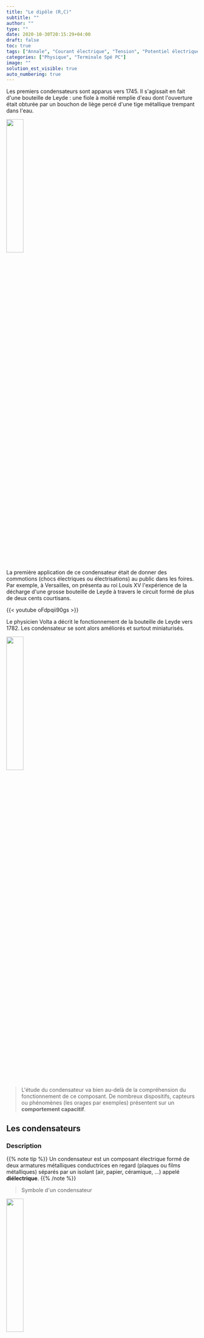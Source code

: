 ```yaml
---
title: "Le dipôle (R,C)"
subtitle: ""
author: ""
type: ""
date: 2020-10-30T20:15:29+04:00
draft: false
toc: true
tags: ["Annale", "Courant électrique", "Tension", "Potentiel électrique", "Générateur", "Dipôle", "Branche", "Maille", "Nœud", "Loi des nœuds", "Loi des mailles", "Loi d'Ohm", "Résistance","Condensateur", "Équation différentielle linéaire à coefficients constants"]
categories: ["Physique", "Terminale Spé PC"]
image: ""
solution_est_visible: true
auto_numbering: true
---
```


Les premiers condensateurs sont apparus vers 1745. Il s'agissait en fait d'une bouteille de Leyde : une fiole à moitié remplie d'eau dont l'ouverture était obturée par un bouchon de liège percé d'une tige métallique trempant dans l'eau.

<img src="/terminales-pc/chap-5/chap-5-2-0.png" alt="" width="30%" />

La première application de ce condensateur était de donner des commotions (chocs électriques ou électrisations) au public dans les foires. Par exemple, à Versailles, on présenta au roi Louis XV l'expérience de la décharge d'une grosse bouteille de Leyde à travers le circuit formé de plus de deux cents courtisans.

{{< youtube oFdpqii90gs >}}

Le physicien Volta a décrit le fonctionnement de la bouteille de Leyde vers 1782. Les condensateur se sont alors améliorés et surtout miniaturisés.

<img src="/terminales-pc/chap-5/chap-5-2-8.png" alt="" width="30%" />

> L'étude du condensateur va bien au-delà de la compréhension du fonctionnement de ce composant. De nombreux dispositifs, capteurs ou phénomènes (les orages par exemples) présentent sur un **comportement capacitif**.

## Les condensateurs

### Description

{{% note tip %}}
Un condensateur est un composant électrique formé de deux armatures métalliques conductrices en regard (plaques ou films métalliques) séparés par un isolant (air, papier, céramique, ...) appelé **diélectrique**.
{{% /note %}}

> Symbole d'un condensateur
<img src="/terminales-pc/chap-5/chap-5-2-1.png" alt="" width="30%" />

### Comment se comporte un condensateur dans un circuit électrique ?

On réalise un circuit électrique comportant, en série, un condensateur, une lampe, un générateur de tension continue et un interrupteur.
<img src="/terminales-pc/chap-5/chap-5-2-2.png" alt="" width="40%" />

1. Que se passe-t-il lorsqu'on ferme l'interrupteur $K$ ?

{{% solution "Réponse" %}}

- Lorsqu'on ferme l'interrupteur $K$, la lampe s'éclaire, puis s'éteint progressivement (la durée au bout de laquelle elle s'éteint dépend du condensateur utilisé). Un courant **transitoire** apparaît donc dans le circuit.
- Le courant électrique ne peu s'établir durablement dans le circuit puisque celui-ci est en fait ouvert (coupé par la présence du diélectrique entre les armatures du condensateur). Le courant, lors du régime **permanent** est nul.
{{% /solution %}}

2. Comment expliquer l'apparition d'un courant transitoire puis l'absence de courant lors du régime permanent ?

{{% solution "Réponse" %}}

- Lorsqu'on ferme l'interrupteur, un courant électrique apparaît dans le circuit : des électrons arrivent au niveau de l'armature $B$ et des électrons quittent l'armature $A$. Comme le circuit est ouvert, *les électrons ne peuvent que s'accumuler* en $B$ ; l'*armature* $B$ *se charge négativement*.  
Dans le même temps l'*armature $A$ se charge positivement car aucun électron ne vient combler le déficit laissé par ceux qui sont partis*.

- L'intensité du courant électrique est identique en tout point du circuit : le débit avec lequel les électrons arrivent en $B$ est égal au débit avec lequel les électrons quittent $A$ : $q_A(t) = -q_B(t)$.

- Les charges électriques opposées, aux bornes du condensateur, donnent naissance à la tension électrique $u_{AB}$.  
Le courant électrique finit par disparaître dans le circuit : la tension aux bornes de la lampe s'annule donc. Une application de la loi des mailles nous apprend que, dans le régime permanent $u_{AB} = E$.  

- Dans le régime permanent, le générateur entretien donc un déséquilibre électrostatique qui le *maintien de la **charge du condensateur**, c'est à dire le **stockage de l'énergie électrique**.*
<img src="/terminales-pc/chap-5/chap-5-2-3.png" alt="" width="40%" />
{{% /solution %}}

{{% note tip %}}

- À tout moment, les charges électriques présentes sur les armatures d'un condensateur sont liées : $$q_A(t) = -q_B(t)$$
**Rappel :** la charge électrique s'exprime en **coulomb** (symbole : C).
- Un condensateur stockant des charges électriques sur ses armatures est dit **chargé**, ce stockage correspond à un **stockage d'énergie électrique**.
{{% /note %}}

### Charge électrique et intensité du courant électrique

3. Quelle est la relation entre l'intensité du courant et les charges portées
par les armatures ?

<img src="/terminales-pc/chap-5/chap-5-2-9.png" alt="" width="35%" />

{{% solution "Réponse" %}}

- L'intensité du courant électrique est la charge électrique qui traverse une section quelconque du circuit chaque seconde, donc $i(t) = \dfrac{\mathrm{d}q(t)}{\mathrm{dt}}$.
- On **choisit** un sens de circulation pour $i(t)$ et on en déduit la relation : $i(t) = \dfrac{\mathrm{d}q_A(t)}{\mathrm{dt}}$ (les charges positives s'accumulent sur l'armature $A$) et $i(t) = -\dfrac{\mathrm{d}q_B(t)}{\mathrm{dt}}$ puisque $q_B(t) = -q_A(t)$.
{{% /solution %}}

{{% note tip %}}
Lorsqu'on souhaite exprimer la relation qui existe entre l'intensité du courant électrique et la charge portée par une armature,

1. On choisit un sens de circulation pour le courant électrique.
2. On écrit la relation entre l'intensité du courant électrique et la charge au niveau de l'armature.

Sur l'exemple choisi,
$$i(t) = \dfrac{\mathrm{d}q_A(t)}{\mathrm{dt}} = -\dfrac{\mathrm{d}q_B(t)}{\mathrm{dt}}$$
{{% /note %}}

{{% note normal %}}

- Si après calcul, $i>0$, alors *le courant électrique **circule effectivement dans le sens choisi*** (on a deviné correctement) et la *fonction $q_A$ est **croissante*** : les *charges positives s'accumulent* sur l'armature $A$.
- Si après calcul, $i<0$, *le courant électrique **circule dans le sens opposé au sens choisi*** et la *fonction $q_A$ est **décroissante*** : les *charges positives quittent* l'armature $A$.
{{% /note %}}

{{% note exercise %}}
On charge un condensateur (initialement déchargé) à l'aide d'un *générateur de courant* qui délivre un courant continu d'intensité $I$.  
Exprimer la charge $q_A$ aux bornes de l'armature $A$ après $\Delta t$ secondes.
{{% /note %}}
{{% solution "Réponse" %}}

- $i(t) = I = \dfrac{\mathrm{d}q_A}{\mathrm{dt}}$.
- L'opération qui consiste à obtenir la fonction $q_A$ à partir de l'expression de sa dérivée s'appelle l'intégration. Ce concept sera développé en cours de mathématique. En Physique, il suffit de se poser la question : ***« Quelle fonction, une fois dérivée par rapport au temps, donne une constante ? »***  
Ici la réponse est simple $q_a(t) = I t + A$, où $A$ est une constante qui a la dimension d'une intensité, puisque $\dfrac{\mathrm{d}q_A}{\mathrm{dt}} = \dfrac{\mathrm{d}(I t + A))}{\mathrm{dt}} = (I t + A)\rq = I$
- En fait, $q_a(t) = I t + A$ n'est pas **la solution** mais **une famille de solutions**. Pour trouver la solution, il faut connaître une **valeur particulière** (souvent la *valeur initiale*) : ici on sait que le condensateur était initialement déchargé, donc $q_A(0) = \pu{0 A}$. On en déduit que $A = 0$ et $q_a(t) = I t$.
{{% /solution %}}

### Capacité d'un condensateur

On peut montrer que :
{{% note tip %}}
À chaque instant, la charge $q_A$ de l'armature $A$ du condensateur est proportionnelle à la tension $u_{AB}$ entre ses armatures $A$ et $B$ :

$$q_A = C \cdot u_{AB}$$

$C$ est appelée **capacité du condensateur**.  
Si $q_A$ est en coulomb (C) et $u_{AB}$ en volt (V), $C$ s'exprime en farad (F).
{{% /note %}}

**Remarque :** $C>0$ donc $q_A$ et $u_{AB}$ sont de même signe.

**Remarque :** La capacité $C$ est donc la charge stockée lorsque la tension entre les deux armatures est égale à $\pu{1 V}$.

> Quelques ordres de grandeurs

<center>

| Utilisation | Capacité en farad (F) |
| :---: | :---: |
| mémoire d'ordinateur | 0,1 à 1 |
| allumage de voiture | $10^{-4}$ |
| flash électronique | $10^{-5}$ |
| détection radio | $10^{-9}$ à $10^{-12}$ |

</center>

## Charge d'un condensateur par un échelon de tension

{{% note tip %}}
On appelle **échelon de tension** une *tension qui varierait brutalement de la valeur $\pu{0 V}$ à une valeur $E$.*
{{% /note %}}

L'association en série d'un condensateur de capacité $C$ et d'un conducteur ohmique de résistance $R$ constitue un dipôle $(R, C)$.

### Étude expérimentale

#### Résultats expérimentaux

On réalise le montage suivant :
<img src="/terminales-pc/chap-5/chap-5-2-4.png" alt="" width="80%" />
On bascule le commutateur en position 2 et on enregistre les tensions $u_{DA}$ et $u_{AB}$. On obtient les enregistrements suivants :

<iframe scrolling="no" title="Charge d'un condensateur soumis à un échelon de tension" src="https://www.geogebra.org/material/iframe/id/nhcttgqu/width/1271/height/607/border/888888/sfsb/true/smb/false/stb/false/stbh/false/ai/false/asb/false/sri/false/rc/false/ld/false/sdz/false/ctl/false" width="900px" height="450px" style="border:0px;"> </iframe>

4. Identifier les courbes qui correspondent :
    - à force électromotrice (fem), c'est à dire à la tension aux bornes du générateur ;
    - à la tension $u_{DA}$ aux bornes de la résistance ;
    - à la tension $u_{AB}$ aux bornes du condensateur.
{{% solution "Réponse" %}}

- La tension aux bornes du dipôle $(R, C)$ varie brutalement puisqu'elle passe de la valeur $\pu{0 V}$ à la valeur $E$. Ce comportement correspond à celui de la courbe verte.
- On sait que le courant électrique finit par disparaître dans le circuit. Comme $u_{DA}$ est la tension aux bornes de la résistance, $u_{DA} = R i_{DA}$. Si l'intensité du courant électrique s'annule, alors la tension $u_{DA}$ doit aussi s'annuler. Ce comportement correspond à celui de la courbe mauve.
- La loi des mailles nous donne : $-E + u_{DA} + u_{AB} = 0 \iff u_{AB} = E - u_{DA}$. Ce comportement est celui de la courbe orange.
{{% /solution %}}

{{% note tip %}}

- Le condensateur d'un dipôle $(R, C)$ soumis à un échelon de tension ne se charge pas instantanément : *la charge du condensateur est un **phénomène transitoire**.*
- Une fois la charge achevée, le régime est dit **permanent et constant**.
- Les tensions aux bornes du dipôle $(R,C)$ et de la résistance sont discontinues en $t=0$ mais **la tension aux bornes du condensateur est continue** à la date $t=0$.
{{% /note %}}

#### Constante de temps

5. Faire évoluer les valeurs de la résistance et de la capacité. Observer l'influence de ces deux paramètres sur la durée de charge du condensateur (ou la durée de décroissance de l'intensité du courant électrique).

{{% solution "Réponse" %}}
{{% note tip %}}
La durée de la charge du condensateur d'un dipôle $(R, C)$ augmente quand la valeur du produit $R \cdot C$ augmente.
{{% /note %}}
{{% /solution %}}

6. Démontrer que le produit $R \cdot C$ a la dimension d'un temps.
{{% solution "Réponse" %}}

- $[R] = \dfrac{U}{I}$ (une résistance est une tension sur une intensité);
- $[C] = \dfrac{[Q]}{U}$ (une capacité est une charge sur tension). Or $[Q] = I \cdot T$ (intensité fois temps). Donc $[C] = \dfrac{I \cdot T}{U}$.
- Finalement $[R\cdot C] = \dfrac{U}{I} \times \dfrac{I \cdot T}{U} = T$.
{{% /solution %}}

{{% note tip %}}
Le produit $R \cdot C = \tau$, *homogène à une durée*, est la *constante de temps* du dipôle $(R, C)$. La constante $\tau$ s'exprime en seconde (s).  
On va montrer que le régime transitoire est pratiquement achevé après une durée égale à $5\tau$.
{{% /note %}}

### Étude théorique

#### Équation différentielle

À la date $t \geqslant 0$ le circuit est :
<img src="/terminales-pc/chap-5/chap-5-2-5.png" alt="" width="60%" />

{{% note warning %}}
Toujours se placer en convention récepteur pour le condensateur !
{{% /note %}}

7. En appliquant la loi des mailles, trouver la relation entre les tensions $E$, $u_{DA}$ et $u_{AB}$.
{{% solution "Réponse" %}}
$$-E + u_{DA} + u_{AB} = 0$$
Cette équation fait intervenir deux fonctions inconnues :

- celle que l'on cherche $u_{AB} (t)$ ;
- la fonction $u_{DA} (t)$.

L'objectif des prochaines questions est de parvenir à exprimer $u_{DA} (t)$ en fonction de $u_{AB} (t)$ de façon à pouvoir résoudre l'équation.
{{% /solution %}}

8. Écrire la relation qui existe entre l'intensité $i(t)$ du courant électrique et la tension $u_{DA}$.
{{% solution "Réponse" %}}
$$u_{DA} = R\\, i$$
{{% /solution %}}

9. Écrire la relation qui existe entre la charge $q_A$ au niveau de l'armature $A$ du condensateur et la tension $u_{AB}$.
{{% solution "Réponse" %}}
$$q_A = C\\, u_{AB} $$
{{% /solution %}}

10. Écrire la relation qui existe entre l'intensité $i$ du courant électrique et la charge $q_A$ au niveau de l'armature $A$ du condensateur.
{{% solution "Réponse" %}}
$$i = \dfrac{\mathrm{d}q_A}{\mathrm{dt}}$$
{{% /solution %}}

11. En déduire la relation qui existe entre l'intensité $i$ du courant électrique et la tension $u_{AB}$.
{{% solution "Réponse" %}}
$$i = C\\, \dfrac{\mathrm{d}u_{AB}}{\mathrm{dt}}$$
{{% /solution %}}

12. En déduire la relation qui existe entre les tensions $u_{DA}$ et $u_{AB}$.
{{% solution "Réponse" %}}
$$u_{DA} = RC\\, \dfrac{\mathrm{d}u_{AB}}{\mathrm{dt}}$$
{{% /solution %}}

13. Écrire à nouveau la loi des mailles de façon à ce qu'elle ne fasse apparaître qu'une seule inconnue, la tension $u_{AB}$.
{{% solution "Réponse" %}}
$$RC\\, \dfrac{\mathrm{d}u_{AB}}{\mathrm{dt}} + u_{AB} = E$$
ou
$$\dfrac{\mathrm{d}u_{AB}}{\mathrm{dt}} + \dfrac{u_{AB}}{RC} = \dfrac{E}{RC}$$

Cette expression est une équation différentielle du premier ordre à coefficients constants.
{{% /solution %}}

#### Solution de l'équation différentielle

On montre, en mathématiques, qu'une famille de solutions de cette équation différentielle est :
$$u_{AB}(t) = A + B e^{-t/\tau}$$
où $A$, $B$ et $\tau$ sont des constantes.

14. Montrer que la famille de solutions donnée vérifie bien l'équation différentielle et en déduire l'expression de $\tau$.
{{% solution "Réponse" %}}
On substitue $u_{AB}$ par la famille de solution dans l'équation différentielle.  

Puisque $\dfrac{\mathrm{d}u_{AB}}{\mathrm{dt}} = \dfrac{\mathrm{d}(A + B e^{-t/\tau})}{\mathrm{dt}} = -\dfrac{B}{\tau} \\, e^{-t/\tau}$ l'équation devient $-\dfrac{B}{\tau} \\, e^{-t/\tau} + \dfrac{A}{RC} + \dfrac{B}{RC} e^{-t/\tau} = \dfrac{E}{RC} \iff \left( - \dfrac{1}{\tau} + \dfrac{1}{RC} \right)\\, B e^{-t/\tau} + \dfrac{A}{RC} = \dfrac{E}{RC}$.

- Le terme à droite de l'égalité, $\dfrac{E}{RC}$ ne dépend pas du temps. Celui à gauche de cette même égalité ne peut donc pas dépendre du temps. Ceci n'est possible que si $\dfrac{1}{\tau} + \dfrac{1}{RC} = 0 \iff \boxed{\tau = RC}$.

- On en déduit que $\boxed{A = E}$

Finalement, la famille de solutions convient à la condition qu'elle s'écrive $$\boxed{u_{AB}(t) = E + B e^{-t/\tau} }$$ avec $\tau = RC$.
{{% /solution %}}

15. À partir des conditions initiales --- le condensateur est initialement déchargé ---, déterminer la fonction solution du problème.
{{% solution "Réponse" %}}

- $u_{AB}(0) = 0 = E + B e^{-0/\tau}= E + B \iff \boxed{B = -E}$

Finalement
$$\boxed{u_{AB}(t) = E (1 - e^{-t/\tau}) }$$ avec $\tau = RC$.  
On retrouve donc bien le comportement de l'étude expérimentale. En particulier, **la fonction est bien continue** en $t=0$ et sa limite à l'infini est $E$.
{{% /solution %}}

#### Signification physique de $\tau$

16. Donner l'expression de la tension $u_{AB}$ à la date $t=\tau$.
{{% solution "Réponse" %}}
$u_{AB}(\tau) = E (1 - e^{-\tau / \tau}) = E (1 - e^{-1}) = \pu{0,63}\\, E$.
{{% /solution %}}

{{% note tip %}}
La constante de temps $\tau$ donne l'ordre de grandeur de la durée de la charge du condensateur :
    - Après une durée égale à $\tau$, le condensateur est chargé à 63&nbsp;% de sa valeur maximale.
    - Après une durée égale à $5\tau$, il est chargé à plus de 99&nbsp;%.
{{% /note %}}

17. On note $t_{1/2}$ la durée au bout de laquelle $u_{AB} = \dfrac{E}{2}$. Donner l'expression de $t_{1/2}$ en fonction de $\tau$ (nous retrouverons la grandeur $t_{1/2}$, demi-charge, plusieurs fois cette année).
{{% solution "Réponse" %}}
$u_{AB}(t_{1/2}) = E (1 - e^{-t_{1/2} / \tau}) = \dfrac{E}{2} \iff e^{-t_{1/2} / \tau} = \dfrac{1}{2} \iff \dfrac{-t_{1/2}}{\tau} = \ln \left( \dfrac{1}{2} \right) \iff \boxed{t_{1/2} = \tau \ln 2}$.
{{% /solution %}}

{{% note tip %}}
On peut déterminer graphiquement la valeur de la constante de temps $\tau$ : <strong>la tangente en 0 à la courbe $u_{AB}(t)$ coupe la droite $U_g = E$ en un point d'abscisse $\tau$.</strong>
{{% /note %}}

<iframe scrolling="no" title="Charge d'un condensateur soumis à un échelon de tension" src="https://www.geogebra.org/material/iframe/id/nhcttgqu/width/1271/height/607/border/888888/sfsb/true/smb/false/stb/false/stbh/false/ai/false/asb/false/sri/false/rc/false/ld/false/sdz/false/ctl/false" width="900px" height="450px" style="border:0px;"> </iframe>

#### Expression de l'intensité du courant électrique

18. Déterminer l'expression de la fonction $i(t)$ et donner ses caractéristiques.
{{% solution "Réponse" %}}

- $i(t) = \dfrac{\mathrm{d}q_A}{\mathrm{dt}}$ et $q_A = C\\, u_{AB}$, donc $i(t) = C\\, \dfrac{\mathrm{d}u_{AB}}{\mathrm{dt}}$.

- Si on substitue $u_{AB}$ par son expression, on obtient $i(t) = C\\, \dfrac{\mathrm{d}(E (1 - e^{-t / \tau}) )}{\mathrm{dt}}$ donc $ i(t) = \dfrac{CE}{\tau}\\, e^{-t / \tau}  \iff \boxed{i(t) = \dfrac{E}{R}\\, e^{-t / \tau} }$

- À la date $t = O^-$, aucun courant ne circule dans le circuit (puisqu'il est ouvert), donc $i(0^-) = 0$. À la date $t = 0^+$, $i(0^+) = \dfrac{E}{R} > 0$. L'intensité du courant électrique est une fonction discontinue.

- $i(t)$ est une fonction décroissante qui a pour limite 0 à l'infini.
{{% /solution %}}

19. Démontrer que $i(t_{1/2}) = \dfrac{I_0}{2}$ avec $I_0 = \dfrac{E}{R}$.

## Décharge d'un condensateur dans une résistance

Comment varient la tension aux bornes d'un condensateur d'un dipôle $(R, C)$ et l'intensité du courant qui le traverse lors de la décharge du condensateur à travers la résistance ?

### Étude expérimentale

On bascule le commutateur en position 1 et on enregistre les tensions $u_{DA}$ et $u_{AB}$. On obtient les enregistrements suivants :
<iframe scrolling="no" title="Décharge d'un condensateur dans une résistance" src="https://www.geogebra.org/material/iframe/id/vcth5yzh/width/1271/height/607/border/888888/sfsb/true/smb/false/stb/false/stbh/false/ai/false/asb/false/sri/false/rc/false/ld/false/sdz/false/ctl/false" width="900px" height="450px" style="border:0px;"> </iframe>

20. Identifier les courbes qui correspondent :
    - à la tension $u_{DA}$ aux bornes de la résistance ;
    - à la tension $u_{AB}$ aux bornes du condensateur.
{{% solution "Réponse" %}}

- La tension aux bornes d'un condensateur est une **fonction continue** : $u_{AB}(O^-) = E$, donc $u_{AB}(O^+) = E$. De plus, les charges électriques quittent l'armature $A$ ; la tension $u_{AB}(t)$ doit donc diminuer au cours du temps jusqu'à s'annuler... tout en restant positive.  
Ce comportement est celui de la courbe bleu.

- La tension aux bornes de la résistance est l'image de l'intensité du courant qui circule dans le circuit. Comme les charges quittent l'armature $A$, le courant électrique ne circule pas dans le sens **choisi** mais dans le sens opposé. Cette intensité est négative.  
De plus, le courant électrique finit par disparaître, une fois l'équilibre électrique retrouvé sur les armatures du condensateur. L'intensité de ce courant doit donc s'annuler.
Ce comportement est celui de la courbe mauve.
{{% /solution %}}

### Étude théorique

#### Équation différentielle

- À la date $t \geqslant 0$ le circuit est :
<img src="/terminales-pc/chap-5/chap-5-2-6.png" alt="" width="60%" />
- $u_{AB}(0) = E$ et $u_{DA}(0)=0$.

{{% note warning %}}
Toujours se placer en convention récepteur pour le condensateur !
{{% /note %}}

21. En appliquant la loi des mailles, trouver la relation entre les tensions $u_{DA}$ et $u_{AB}$.
{{% solution "Réponse" %}}
$$u_{DA} + u_{AB} = 0$$
Cette équation fait intervenir deux fonctions inconnues :

- celle que l'on cherche $u_{AB} (t)$ ;
- la fonction $u_{DA} (t)$.

L'objectif des prochaines questions est de parvenir à exprimer $u_{DA} (t)$ en fonction de $u_{AB} (t)$ de façon à pouvoir résoudre l'équation.
{{% /solution %}}

22. Écrire la relation qui existe entre l'intensité $i(t)$ du courant électrique et la tension $u_{DA}$.
{{% solution "Réponse" %}}
$$u_{DA} = R\\, i$$
{{% /solution %}}

23. Écrire la relation qui existe entre la charge $q_A$ au niveau de l'armature $A$ du condensateur et la tension $u_{AB}$.
{{% solution "Réponse" %}}
$$q_A = C\\, u_{AB} $$
{{% /solution %}}

24. Écrire la relation qui existe entre l'intensité $i$ du courant électrique et la charge $q_A$ au niveau de l'armature $A$ du condensateur.
{{% solution "Réponse" %}}
$$i = \dfrac{\mathrm{d}q_A}{\mathrm{dt}}$$
{{% /solution %}}

25. En déduire la relation qui existe entre l'intensité $i$ du courant électrique et la tension $u_{AB}$.
{{% solution "Réponse" %}}
$$i = C\\, \dfrac{\mathrm{d}u_{AB}}{\mathrm{dt}}$$
{{% /solution %}}

26. En déduire la relation qui existe entre les tensions $u_{DA}$ et $u_{AB}$.
{{% solution "Réponse" %}}
$$u_{DA} = RC\\, \dfrac{\mathrm{d}u_{AB}}{\mathrm{dt}}$$
{{% /solution %}}

27. Écrire à nouveau la loi des mailles de façon à ce qu'elle ne fasse apparaître qu'une seule inconnue, la tension $u_{AB}$.
{{% solution "Réponse" %}}
$$RC\\, \dfrac{\mathrm{d}u_{AB}}{\mathrm{dt}} + u_{AB} = 0$$
ou
$$\dfrac{\mathrm{d}u_{AB}}{\mathrm{dt}} + \dfrac{u_{AB}}{RC} = 0$$

Cette expression est une équation différentielle du premier ordre à coefficients constants.
{{% /solution %}}

#### Solution de l'équation différentielle

On montre, en mathématiques, qu'une famille de solutions de cette équation différentielle est :
$$u_{AB}(t) = A + B e^{-t/\tau}$$
où $A$, $B$ et $\tau$ sont des constantes.

28. Montrer que la famille de solutions donnée vérifie bien l'équation différentielle et en déduire l'expression de $\tau$.
{{% solution "Réponse" %}}
On substitue $u_{AB}$ par la famille de solution dans l'équation différentielle.  

Puisque $\dfrac{\mathrm{d}u_{AB}}{\mathrm{dt}} = \dfrac{\mathrm{d}(A + B e^{-t/\tau})}{\mathrm{dt}} = -\dfrac{B}{\tau} \\, e^{-t/\tau}$ l'équation devient $-\dfrac{B}{\tau} \\, e^{-t/\tau} + \dfrac{A}{RC} + \dfrac{B}{RC} e^{-t/\tau} = 0 \iff \left( -\dfrac{1}{\tau} + \dfrac{1}{RC} \right)\\, B e^{-t/\tau} + \dfrac{A}{RC} = 0$.

- Le terme à droite de l'égalité, $0$ ne dépend pas du temps. Celui à gauche de cette même égalité ne peut donc pas dépendre du temps. Ceci n'est possible que si $\dfrac{1}{\tau} + \dfrac{1}{RC} = 0 \iff \boxed{\tau = RC}$.

- On en déduit que $\boxed{A = 0}$

Finalement, la famille de solutions convient à la condition qu'elle s'écrive $$\boxed{u_{AB}(t) = B e^{-t/\tau} }$$ avec $\tau = RC$.
{{% /solution %}}

29. À partir des conditions initiales déterminer la fonction solution du problème.
{{% solution "Réponse" %}}

- $u_{AB}(0) = E = B e^{-0/\tau}= B \iff \boxed{B = E}$.

Finalement
$$\boxed{u_{AB}(t) = E e^{-t/\tau} }$$ avec $\tau = RC$.  
On retrouve donc bien le comportement de l'étude expérimentale. En particulier, <strong>la fonction est bien continue</strong> en $t=0$, <strong>positive</strong>, <strong>décroissante</strong> et sa limite à l'infini est $0$.
{{% /solution %}}

30. Déterminer l'expression de la fonction $i(t)$ et donner ses caractéristiques.
{{% solution "Réponse" %}}

- $i(t) = \dfrac{\mathrm{d}q_A}{\mathrm{dt}}$ et $q_A = C\\, u_{AB}$, donc $i(t) = C\\, \dfrac{\mathrm{d}u_{AB}}{\mathrm{dt}}$.

- Si on substitue $u_{AB}$ par son expression, on obtient $i(t) = C\\, \dfrac{\mathrm{d}(E e^{-t / \tau} )}{\mathrm{dt}} = CE\\, \dfrac{\mathrm{d}(e^{-t / \tau} )}{\mathrm{dt}}$, puisque $E$ est une constante, donc $ i(t) = -\dfrac{CE}{\tau}\\, e^{-t / \tau} \iff \boxed{ i(t) = -\dfrac{E}{R}\\, e^{-t / \tau} }$

- À la date $t = O^-$, aucun courant ne circule dans le circuit (puisqu'il est ouvert), donc $i(0^-) = 0$. À la date $t = 0^+$, $i(0^+) = -\dfrac{E}{R} < 0$. L'intensité du courant électrique est une fonction <strong>discontinue</strong> et <strong>négative</strong>.

- $i(t)$ est une <strong>fonction décroissante <em>en valeur absolue</em></strong> qui a pour limite 0 à l'infini.
{{% /solution %}}

